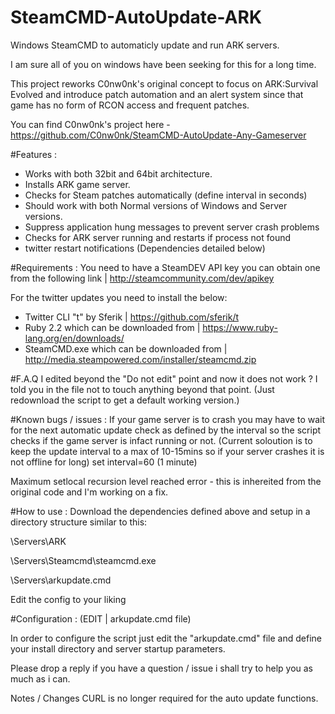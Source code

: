 # SteamCMD-AutoUpdate-ARK

Windows SteamCMD to automaticly update and run ARK servers.

I am sure all of you on windows have been seeking for this for a long time.

This project reworks C0nw0nk's original concept to focus on ARK:Survival Evolved and introduce patch automation and an alert system since that game has no form of RCON access and frequent patches.

You can find C0nw0nk's project here - https://github.com/C0nw0nk/SteamCMD-AutoUpdate-Any-Gameserver

#Features :
- Works with both 32bit and 64bit architecture.
- Installs ARK game server.
- Checks for Steam patches automatically (define interval in seconds)
- Should work with both Normal versions of Windows and Server versions.
- Suppress application hung messages to prevent server crash problems
- Checks for ARK server running and restarts if process not found
- twitter restart notifications (Dependencies detailed below)

#Requirements :
You need to have a SteamDEV API key you can obtain one from the following link | http://steamcommunity.com/dev/apikey

For the twitter updates you need to install the below:
- Twitter CLI "t" by Sferik | https://github.com/sferik/t
- Ruby 2.2 which can be downloaded from | https://www.ruby-lang.org/en/downloads/
- SteamCMD.exe which can be downloaded from | http://media.steampowered.com/installer/steamcmd.zip

#F.A.Q
I edited beyond the "Do not edit" point and now it does not work ?
I told you in the file not to touch anything beyond that point. (Just redownload the script to get a default working version.)

#Known bugs / issues :
If your game server is to crash you may have to wait for the next automatic update check as defined by the interval so the script checks if the game server is infact running or not. (Current soloution is to keep the update interval to a max of 10-15mins so if your server crashes it is not offline for long) set interval=60 (1 minute)

Maximum setlocal recursion level reached error - this is inhereited from the original code and I'm working on a fix.

#How to use :
Download the dependencies defined above and setup in a directory structure similar to this:

\Servers\ARK

\Servers\Steamcmd\steamcmd.exe

\Servers\arkupdate.cmd

Edit the config to your liking


#Configuration : (EDIT | arkupdate.cmd file)

In order to configure the script just edit the "arkupdate.cmd" file and define your install directory and server startup parameters.

Please drop a reply if you have a question / issue i shall try to help you as much as i can.

Notes / Changes
CURL is no longer required for the auto update functions.
